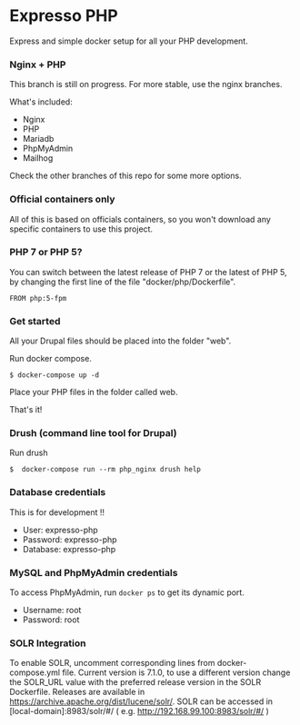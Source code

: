 # Expresso PHP

Express and simple docker setup for all your PHP development.

### Nginx + PHP

This branch is still on progress. For more stable, use the nginx branches.

What's included:

  - Nginx
  - PHP
  - Mariadb
  - PhpMyAdmin
  - Mailhog

Check the other branches of this repo for some more options.

### Official containers only
All of this is based on officials containers, so you won't download any
specific containers to use this project.

### PHP 7 or PHP 5?
You can switch between the latest release of PHP 7 or the latest of PHP 5, by
changing the first line of the file "docker/php/Dockerfile".
```
FROM php:5-fpm
```

### Get started
All your Drupal files should be placed into the folder "web".

Run docker compose.
```
$ docker-compose up -d
```

Place your PHP files in the folder called web.

That's it!

### Drush (command line tool for Drupal)

Run drush
```
$  docker-compose run --rm php_nginx drush help
```

### Database credentials
This is for development !!

* User: expresso-php
* Password: expresso-php
* Database: expresso-php

### MySQL and PhpMyAdmin credentials
To access PhpMyAdmin, run `docker ps` to get its dynamic port.
* Username: root
* Password: root

### SOLR Integration
To enable SOLR, uncomment corresponding lines from docker-compose.yml file.
Current version is 7.1.0, to use a different version change the SOLR_URL value with the preferred release version in the SOLR Dockerfile. Releases are available in https://archive.apache.org/dist/lucene/solr/.
SOLR can be accessed in [local-domain]:8983/solr/#/ ( e.g. http://192.168.99.100:8983/solr/#/ )
